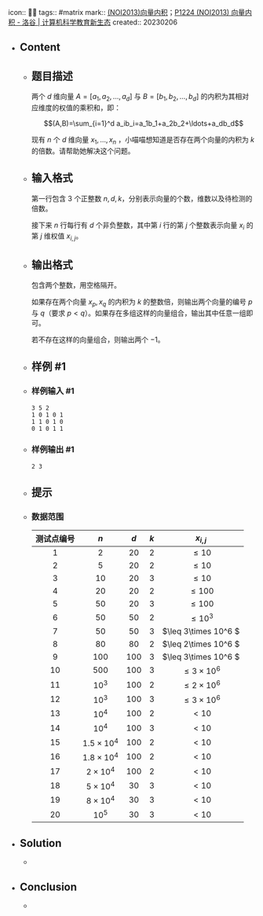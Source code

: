 icon:: 👨‍💻
tags:: #matrix 
mark:: [(NOI2013)向量内积](https://ac.nowcoder.com/acm/problem/17851)；[P1224 (NOI2013) 向量内积 - 洛谷 | 计算机科学教育新生态](https://www.luogu.com.cn/problem/P1224)
created:: 20230206

- ## Content
  - ## 题目描述
    
    两个 $d$ 维向量 $A=[a_1,a_2,\ldots,a_d]$ 与 $B=[b_1,b_2,\ldots,b_d]$ 的内积为其相对应维度的权值的乘积和，即：
    
    $$(A,B)=\sum_{i=1}^d a_ib_i=a_1b_1+a_2b_2+\ldots+a_db_d$$
    
    现有 $n$ 个 $d$ 维向量 $x_1,\ldots,x_n$ ，小喵喵想知道是否存在两个向量的内积为 $k$ 的倍数。请帮助她解决这个问题。
  - ## 输入格式
    
    第一行包含 $3$ 个正整数 $n,d,k$，分别表示向量的个数，维数以及待检测的倍数。
    
    接下来 $n$ 行每行有 $d$ 个非负整数，其中第 $i$ 行的第 $j$ 个整数表示向量 $x_i$ 的第 $j$ 维权值 $x_{i,j}$。
  - ## 输出格式
    
    包含两个整数，用空格隔开。
    
    如果存在两个向量 $x_p,x_q$ 的内积为 $k$ 的整数倍，则输出两个向量的编号 $p$ 与 $q$（要求 $p<q$）。如果存在多组这样的向量组合，输出其中任意一组即可。
    
    若不存在这样的向量组合，则输出两个 $-1$。
  - ## 样例 #1
  - ### 样例输入 #1
    
    ```
    3 5 2 
    1 0 1 0 1 
    1 1 0 1 0 
    0 1 0 1 1
    ```
  - ### 样例输出 #1
    
    ```
    2 3
    ```
  - ## 提示
  - ### 数据范围
    
    | 测试点编号 | $n$ | $d$ | $k$ | $x_{i,j}$ |
    | :----------: | :----------: | :----------: | :----------: | :----------: |
    | $1$ | $2$ | $20$ | $2$ | $\leq 10$ |
    | $2$ | $5$ | $20$ | $2$ | $\leq 10$ |
    | $3$ | $10$ | $20$ | $3$ | $\leq 10$ |
    | $4$ | $20$ | $20$ | $2$ | $\leq 100$ |
    | $5$ | $50$ | $20$ | $3$ | $\leq 100$ |
    | $6$ | $50$ | $50$ | $2$ | $\leq 10^3$ |
    | $7$ | $50$ | $50$ | $3$ | $\leq 3\times 10^6 $ |
    | $8$ | $80$ | $80$ | $2$ | $\leq 2\times 10^6 $ |
    | $9$ | $100$ | $100$ | $3$ | $\leq 3\times 10^6 $ |
    | $10$ | $500$ | $100$ | $3$ | $\leq 3\times 10^6$ |
    | $11$ | $10^3$ | $100$ | $2$ | $\leq 2\times 10^6$ |
    | $12$ | $10^3$ | $100$ | $3$ | $\leq 3\times 10^6$ |
    | $13$ | $10^4$ | $100$ | $2$ | $<10$ |
    | $14$ | $10^4$ | $100$ | $3$ | $<10$ |
    | $15$ | $1.5\times 10^4$ | $100$ | $2$ | $<10$ |
    | $16$ | $1.8\times 10^4$ | $100$ | $2$ | $<10$ |
    | $17$ | $2\times 10^4$ | $100$ | $2$ | $<10$ |
    | $18$ | $5\times 10^4$ | $30$ | $3$ | $<10$ |
    | $19$ | $8\times 10^4$ | $30$ | $3$ | $<10$ |
    | $20$ | $10^5$ | $30$ | $3$ | $<10$ |
- ## Solution
  -
- ## Conclusion
  -